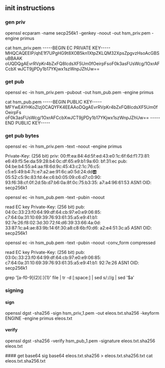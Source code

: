 ## init instructions

### gen priv
openssl ecparam -name secp256k1 -genkey -noout -out hsm_priv.pem -engine primus

cat hsm_priv.pem
-----BEGIN EC PRIVATE KEY-----
MHQCAQEEIP/qhE1f7UPgHG9t8XOB5kn1XtpZKLQM32XpsZpgvzHsoAcGBSuBBAAK
oUQDQgAEvrRVpKr4bZxFQ8IcdsXF5Um0fOeirpFsoF0k3asFUsWcg/1OxrAFCcbX
wJCT9jjPDy1b17YKjwx1szWnpJZhUw==

### get pub
openssl ec -in hsm_priv.pem -pubout -out hsm_pub.pem -engine primus

cat hsm_pub.pem
-----BEGIN PUBLIC KEY-----
MFYwEAYHKoZIzj0CAQYFK4EEAAoDQgAEvrRVpKr4bZxFQ8IcdsXF5Um0fOeirpFs
oF0k3asFUsWcg/1OxrAFCcbXwJCT9jjPDy1b17YKjwx1szWnpJZhUw==
-----END PUBLIC KEY-----

### get pub bytes
openssl ec -in hsm_priv.pem -text -noout -engine primus

Private-Key: (256 bit)
priv:
    00:ff:ea:84:4d:5f:ed:43:e0:1c:6f:6d:f1:73:81:
    e6:49:f5:5e:da:59:28:b4:0c:df:65:e9:b1:9a:60:
    bf:31:ec
pub:
    04:be:b4:55:a4:aa:f8:6d:9c:45:43:c2:1c:76:c5:
    c5:e5:49:b4:7c:e7:a2:ae:91:6c:a0:5d:24:dd:ab:
    05:52:c5:9c:83:fd:4e:c6:b0:05:09:c6:d7:c0:90:
    93:f6:38:cf:0f:2d:5b:d7:b6:0a:8f:0c:75:b3:35:
    a7:a4:96:61:53
ASN1 OID: secp256k1

openssl ec -in hsm_pub.pem -text -pubin -noout

read EC key
Private-Key: (256 bit)
pub:
    04:0c:33:23:f0:64:99:df:64:cb:97:e0:e9:06:85:
    c7:64:0a:31:10:69:39:76:93:61:35:a5:e9:41:b1:
    92:7e:26:f8:02:3d:30:72:f4:d6:39:33:66:4a:0d:
    33:87:1c:a4:ae:83:9b:14:6f:30:a8:c8:6b:f0:d6:
    a2:e4:51:3c:a5
ASN1 OID: secp256k1

openssl ec -in hsm_pub.pem -text -pubin -noout -conv_form compressed

read EC key
Private-Key: (256 bit)
pub:
    03:0c:33:23:f0:64:99:df:64:cb:97:e0:e9:06:85:
    c7:64:0a:31:10:69:39:76:93:61:35:a5:e9:41:b1:
    92:7e:26
ASN1 OID: secp256k1

grep '[a-f0-9]\{2\}[:]\{1\}' file | tr -d [:space:] | sed s/://g | sed '$a\'

### signing

#### sign
openssl dgst -sha256 -sign hsm_priv_1.pem -out eleos.txt.sha256 -keyform ENGINE -engine primus eleos.txt

#### verify
openssl dgst -sha256 -verify hsm_pub_1.pem -signature eleos.txt.sha256 eleos.txt

#### get base64 sig
base64 eleos.txt.sha256 > eleos.txt.sha256.txt
cat eleos.txt.sha256.txt
